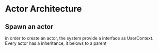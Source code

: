 # Actor Architecture


## Spawn an actor

in order to create an actor, the system provide a interface as UserContext.
Every actor has a inheritance, it belows to a parent

